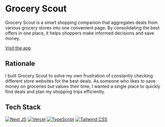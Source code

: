 # Grocery Scout

Grocery Scout is a smart shopping companion that aggregates deals from various grocery stores into one convenient page. By consolidating the best offers in one place, it helps shoppers make informed decisions and save money.

[Visit the app](https://grocery-scout.vercel.app/)

## Rationale

I built Grocery Scout to solve my own frustration of constantly checking different store websites for the best deals. As someone who likes to save money on groceries but values their time, I wanted a single place to quickly find deals and plan my shopping trips efficiently.

## Tech Stack
[![Next JS](https://img.shields.io/badge/Next-black?style=for-the-badge&logo=next.js&logoColor=white)](https://nextjs.org/)
[![Vercel](https://img.shields.io/badge/vercel-%23000000.svg?style=for-the-badge&logo=vercel&logoColor=white)](https://grocery-scout.vercel.app/)
[![TypeScript](https://img.shields.io/badge/typescript-%23007ACC.svg?style=for-the-badge&logo=typescript&logoColor=white)](https://www.typescriptlang.org/)
[![Tailwind CSS](https://img.shields.io/badge/tailwindcss-%2338B2AC.svg?style=for-the-badge&logo=tailwind-css&logoColor=white)](https://tailwindcss.com/)
